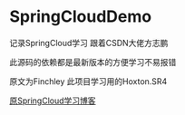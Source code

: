 # SpringCloudDemo
记录SpringCloud学习 跟着CSDN大佬方志鹏

此源码的依赖都是最新版本的方便学习不易报错

原文为Finchley 此项目学习用的Hoxton.SR4

[原SpringCloud学习博客](https://blog.csdn.net/forezp/article/details/70148833)